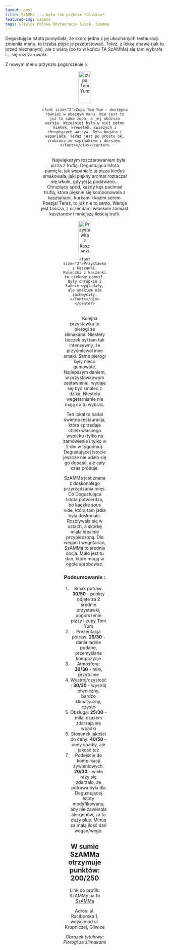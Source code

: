 ```yaml
---
layout: post
title: SzAMMa - a było tak pięknie-*Gliwice*
featured-img: szamma
tags: Gliwice Polska Restauracja Śląsk, Szamma
---
```



Degustująca Istota pomyślała, że skoro jedna z jej ukochanych restauracji zmieniła menu, to trzeba pójść je przetestować.
Toteż, z lekką obawą (jak to przed nieznanym), ale z wiarą (bo to w końcu TA SzAMMa) się tam wybrała i... się rozczarowała.

Z nowym menu przyszło pogorszenie :(

<center><div style="width:55%"> <img src="{{site.url}}/assets/img/posts/tomyum.jpg" alt="zupa Tom Yum" height="100px" width="40px" />

    <font size="2">Zupa Tom Yum - dostępna również w obecnym menu. Nie jest to już ta sama zupa, a jej uboższa wersja. Wcześniej było w niej pełno kiełek, krewetek, świeżych i chrupiących warzyw. Była bogata i wspaniała. Teraz jest po prostu ok, zrobiona ze szpinakiem i dorszem.
    </font></div></center>
<br />&ensp;&ensp;&ensp;
Największym rozczarowaniem była pizza z truflą. Degustująca Istota pamięta, jak wspaniale ta pizza kiedyś smakowała, jaki piękny aromat roztaczał się wkoło, gdy jej ją podawano…
Chrupiący spód, każdy kęs pachniał truflą, która pięknie się komponowała z kasztanami, kurkami i kozim serem.
Poezja! Teraz, to już nie to samo. Wersja jest tańsza, z orzechami włoskimi zamiast kasztanów i mniejszą ilością trufli.

<center><div style="width:50%"> <img src="{{site.url}}/assets/img/posts/kaszanka.jpg" alt="Przystawka z kaszanki" height="100px" width="40px" />

    <font size="2">Przystawka z kaszanki. Kuleczki z kaszanki to ciekawy pomysł. Były chrupkie i ładnie wyglądały, ale smakiem nie zachwyciły.
    </font></div></center>
<br />&ensp;&ensp;&ensp;&ensp;
Kolejna przystawka to pierogi ze ślimakami. Niestety boczek był tam tak intensywny, że przyćmiewał inne smaki. Same pierogi były nieco gumowate.
Najlepszym daniem, w przystawkowym zestawieniu, wydaje się być smalec z dzika. Niestety wegetarnianie nie mają co tu wybrać.

Ten lokal to nadal świetna restauracja, która sprzedaje chleb własnego wypieku (tylko na zamówienie i tylko w 2 dni w tygodniu). Degustującej Istocie jeszcze nie udało się go dopaść, ale cały czas próbuje.

SzAMMa jest znana z doskonałego przyrządzania mięs. Co Degustująca Istota potwierdza, bo kaczka sous vide, którą tam jadła była doskonała.
Rozpływała się w ustach, a skórkę miała idealnie przypieczoną. Dla wegan i wegetarian, SzAMMa to średnia opcja. Mało jest tu dań, które mogą w ogóle spróbować.



### Podsumowanie :

1. Smak potraw: **30/50** - punkty odjęte za 2 średnie  przystawki, pogorszenie pizzy  i zupy Tom Yum
2. Prezentacja potraw: **25/30** - dania ładnie podane, przemyślane kompozycje
3. Atmosfera: **30/30** - miło, przytulnie
4. Wystrój/czystość : **30/30** - wystrój piwniczny, bardzo klimatyczny, czysto
5. Obsługa: **25/30** - miła, czasem zdarzają się wpadki
6. Stosunek jakości do ceny: **40/50** - ceny spadły, ale jakość też
7. Podejście do komplikacji żywieniowych: **20/30** - wiele razy się zdarzało, że potrawa była dla Degustującej Istoty modyfikowana, aby nie zawierała alergenów, za to duży plus. Minus za małą ilość dań wegan/wege.


## W sumie SzAMMa otrzymuje punktów: **200/250**
Link do profilu SzAMMy na fb [SzAMMa]

Adres:
ul. Raciborska 1, wejście od ul. Krupniczej, Gliwice

_Obrazek tytułowy: Pierogi ze ślimakami_

[SzAMMa]: https://www.facebook.com/SzAMMaiii/